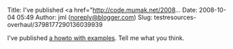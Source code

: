 Title: I've published <a href="http://code.mumak.net/2008...
Date: 2008-10-04 05:49
Author: jml (noreply@blogger.com)
Slug: testresources-overhaul/3798177290136039939

I've published [a howto with
examples](http://code.mumak.net/2008/10/testresources-some-examples.html).
Tell me what you think.

